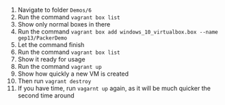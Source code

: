 1. Navigate to folder `Demos/6`
1. Run the command `vagrant box list`
1. Show only normal boxes in there
1. Run the command `vagrant box add windows_10_virtualbox.box --name gep13/PackerDemo`
1. Let the command finish
1. Run the command `vagrant box list`
1. Show it ready for usage
1. Run the command `vagrant up`
1. Show how quickly a new VM is created
1. Then run `vagrant destroy`
1. If you have time, run `vagarnt up` again, as it will be much quicker the second time around
